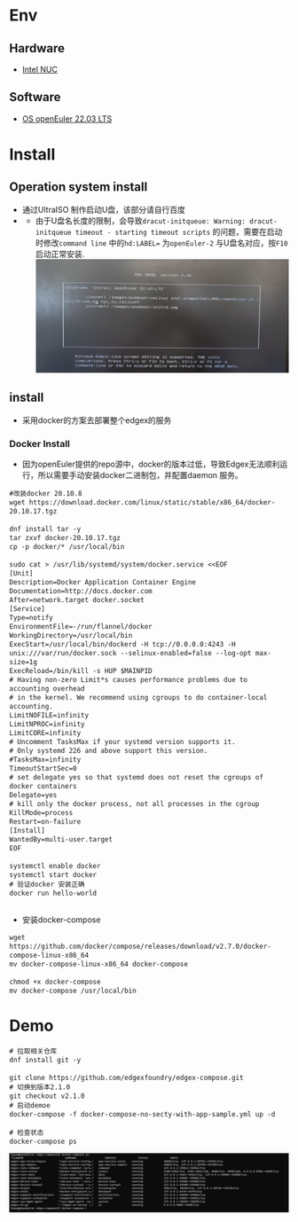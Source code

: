 # Env
## Hardware
* [Intel NUC ](https://www.intel.cn/content/www/cn/zh/products/details/nuc.html)
## Software
* [OS openEuler 22.03 LTS](https://repo.openeuler.org/openEuler-22.03-LTS/ISO/x86_64/openEuler-22.03-LTS-x86_64-dvd.iso) 
# Install
 ## **Operation system install**
* 通过UltraISO 制作启动U盘，该部分请自行百度
* - 由于U盘名长度的限制，会导致`dracut-initqueue: Warning: dracut-initqueue timeout - starting timeout scripts` 的问题，需要在启动时修改`command line` 中的`hd:LABEL=` 为`openEuler-2` 与U盘名对应，按`F10` 启动正常安装.
![commandline](image/cline.png)

## install
* 采用docker的方案去部署整个edgex的服务

### Docker Install
* 因为openEuler提供的repo源中，docker的版本过低，导致Edgex无法顺利运行，所以需要手动安装docker二进制包，并配置daemon 服务。
```
#改装docker 20.10.8
wget https://download.docker.com/linux/static/stable/x86_64/docker-20.10.17.tgz

dnf install tar -y
tar zxvf docker-20.10.17.tgz
cp -p docker/* /usr/local/bin

sudo cat > /usr/lib/systemd/system/docker.service <<EOF
[Unit]
Description=Docker Application Container Engine
Documentation=http://docs.docker.com
After=network.target docker.socket
[Service]
Type=notify
EnvironmentFile=-/run/flannel/docker
WorkingDirectory=/usr/local/bin
ExecStart=/usr/local/bin/dockerd -H tcp://0.0.0.0:4243 -H unix:///var/run/docker.sock --selinux-enabled=false --log-opt max-size=1g
ExecReload=/bin/kill -s HUP $MAINPID
# Having non-zero Limit*s causes performance problems due to accounting overhead
# in the kernel. We recommend using cgroups to do container-local accounting.
LimitNOFILE=infinity
LimitNPROC=infinity
LimitCORE=infinity
# Uncomment TasksMax if your systemd version supports it.
# Only systemd 226 and above support this version.
#TasksMax=infinity
TimeoutStartSec=0
# set delegate yes so that systemd does not reset the cgroups of docker containers
Delegate=yes
# kill only the docker process, not all processes in the cgroup
KillMode=process
Restart=on-failure
[Install]
WantedBy=multi-user.target
EOF

systemctl enable docker
systemctl start docker
# 验证docker 安装正确
docker run hello-world


```
* 安装docker-compose
```
wget https://github.com/docker/compose/releases/download/v2.7.0/docker-compose-linux-x86_64
mv docker-compose-linux-x86_64 docker-compose

chmod +x docker-compose
mv docker-compose /usr/local/bin

```
# Demo

```
# 拉取相关仓库
dnf install git -y

git clone https://github.com/edgexfoundry/edgex-compose.git
# 切换到版本2.1.0
git checkout v2.1.0
# 启动demoe
docker-compose -f docker-compose-no-secty-with-app-sample.yml up -d

# 检查状态
docker-compose ps
```
![state](image/state.png)

